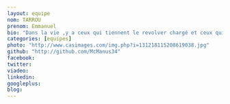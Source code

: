 ```yaml
---
layout: equipe
nom: TARROU
prenom: Emmanuel
bio: "Dans la vie ,y a ceux qui tiennent le revolver chargé et ceux qui creusent. Toi, tu creuses."
categories: [equipes]
photo: "http://www.casimages.com/img.php?i=131218115208619038.jpg"
github: "http://github.com/McManus34"
facebook: 
twitter: 
viadeo: 
linkedin: 
googleplus: 
blog: 
---
```

